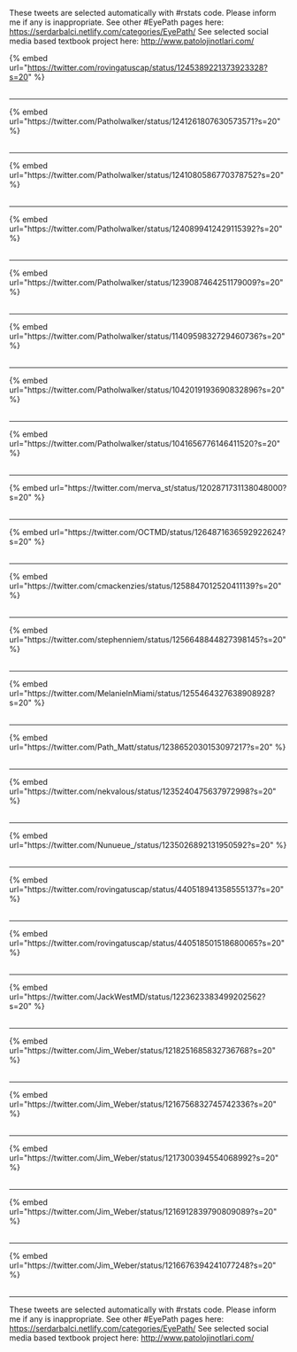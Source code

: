 

These tweets are selected automatically with #rstats code. Please inform me if any is inappropriate.
See other #EyePath pages here: https://serdarbalci.netlify.com/categories/EyePath/ 
See selected social media based textbook project here: http://www.patolojinotlari.com/

{% embed url="https://twitter.com/rovingatuscap/status/1245389221373923328?s=20" %}<br>
<br>
<hr>
{% embed url="https://twitter.com/Patholwalker/status/1241261807630573571?s=20" %}<br>
<br>
<hr>
{% embed url="https://twitter.com/Patholwalker/status/1241080586770378752?s=20" %}<br>
<br>
<hr>
{% embed url="https://twitter.com/Patholwalker/status/1240899412429115392?s=20" %}<br>
<br>
<hr>
{% embed url="https://twitter.com/Patholwalker/status/1239087464251179009?s=20" %}<br>
<br>
<hr>
{% embed url="https://twitter.com/Patholwalker/status/1140959832729460736?s=20" %}<br>
<br>
<hr>
{% embed url="https://twitter.com/Patholwalker/status/1042019193690832896?s=20" %}<br>
<br>
<hr>
{% embed url="https://twitter.com/Patholwalker/status/1041656776146411520?s=20" %}<br>
<br>
<hr>
{% embed url="https://twitter.com/merva_st/status/1202871731138048000?s=20" %}<br>
<br>
<hr>
{% embed url="https://twitter.com/OCTMD/status/1264871636592922624?s=20" %}<br>
<br>
<hr>
{% embed url="https://twitter.com/cmackenzies/status/1258847012520411139?s=20" %}<br>
<br>
<hr>
{% embed url="https://twitter.com/stephenniem/status/1256648844827398145?s=20" %}<br>
<br>
<hr>
{% embed url="https://twitter.com/MelanieInMiami/status/1255464327638908928?s=20" %}<br>
<br>
<hr>
{% embed url="https://twitter.com/Path_Matt/status/1238652030153097217?s=20" %}<br>
<br>
<hr>
{% embed url="https://twitter.com/nekvalous/status/1235240475637972998?s=20" %}<br>
<br>
<hr>
{% embed url="https://twitter.com/Nunueue_/status/1235026892131950592?s=20" %}<br>
<br>
<hr>
{% embed url="https://twitter.com/rovingatuscap/status/440518941358555137?s=20" %}<br>
<br>
<hr>
{% embed url="https://twitter.com/rovingatuscap/status/440518501518680065?s=20" %}<br>
<br>
<hr>
{% embed url="https://twitter.com/JackWestMD/status/1223623383499202562?s=20" %}<br>
<br>
<hr>
{% embed url="https://twitter.com/Jim_Weber/status/1218251685832736768?s=20" %}<br>
<br>
<hr>
{% embed url="https://twitter.com/Jim_Weber/status/1216756832745742336?s=20" %}<br>
<br>
<hr>
{% embed url="https://twitter.com/Jim_Weber/status/1217300394554068992?s=20" %}<br>
<br>
<hr>
{% embed url="https://twitter.com/Jim_Weber/status/1216912839790809089?s=20" %}<br>
<br>
<hr>
{% embed url="https://twitter.com/Jim_Weber/status/1216676394241077248?s=20" %}<br>
<br>
<hr>


These tweets are selected automatically with #rstats code. Please inform me if any is inappropriate.
See other #EyePath pages here: https://serdarbalci.netlify.com/categories/EyePath/ 
See selected social media based textbook project here: http://www.patolojinotlari.com/
